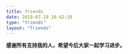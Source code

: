 ```yaml
---
title: friends
date: 2019-07-19 16:42:10
type: "friends"
layout: "friends"
---
```


**感谢所有支持我的人，希望今后大家一起学习进步。**